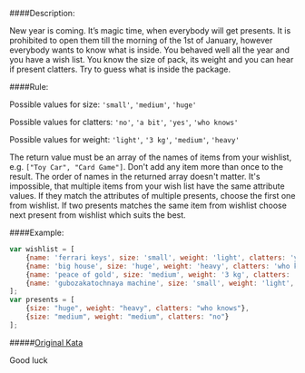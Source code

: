 ####Description:

New year is coming. It’s magic time, when everybody will get presents. It is prohibited to open them till the morning of the 1st of January, however everybody wants to know what is inside. You behaved well all the year and you have a wish list.
You know the size of pack, its weight and you can hear if present clatters.
Try to guess what is inside the package.

####Rule:

Possible values for size: `'small'`, `'medium'`, `'huge'`

Possible values for clatters: `'no'`, `'a bit'`, `'yes'`, `'who knows'`

Possible values for weight: `'light'`, `'3 kg'`, `'medium'`, `'heavy'`

The return value must be an array of the names of items from your wishlist, e.g. `["Toy Car", "Card Game"]`.
Don't add any item more than once to the result.
The order of names in the returned array doesn't matter.
It's impossible, that multiple items from your wish list have the same attribute values. If they match the attributes of multiple presents, choose the first one from wishlist. If two presents matches the same item from wishlist choose next present from wishlist which suits the best.

####Example:

```js
var wishlist = [
    {name: 'ferrari keys', size: 'small', weight: 'light', clatters: 'yes'}, 
    {name: 'big house', size: 'huge', weight: 'heavy', clatters: 'who knows'},
    {name: 'peace of gold', size: 'medium', weight: '3 kg', clatters: 'no'}, 
    {name: 'gubozakatochnaya machine', size: 'small', weight: 'light', clatters: 'a bit'}
];
var presents = [
    {size: "huge", weight: "heavy", clatters: "who knows"},
    {size: "medium", weight: "medium", clatters: "no"}
];
```

#####[Original Kata](http://www.codewars.com/kata/guess-the-gifts)

Good luck
